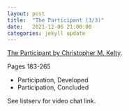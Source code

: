 ```yaml
---
layout: post
title:  "The Participant (3/3)"
date:   2021-12-06 21:00:00
categories: jekyll update
---
```


[The Participant by Christopher M. Kelty](https://press.uchicago.edu/ucp/books/book/chicago/P/bo44520895.html). 

Pages 183-265
 * Participation, Developed
 * Participation, Concluded

See listserv for video chat link. 
